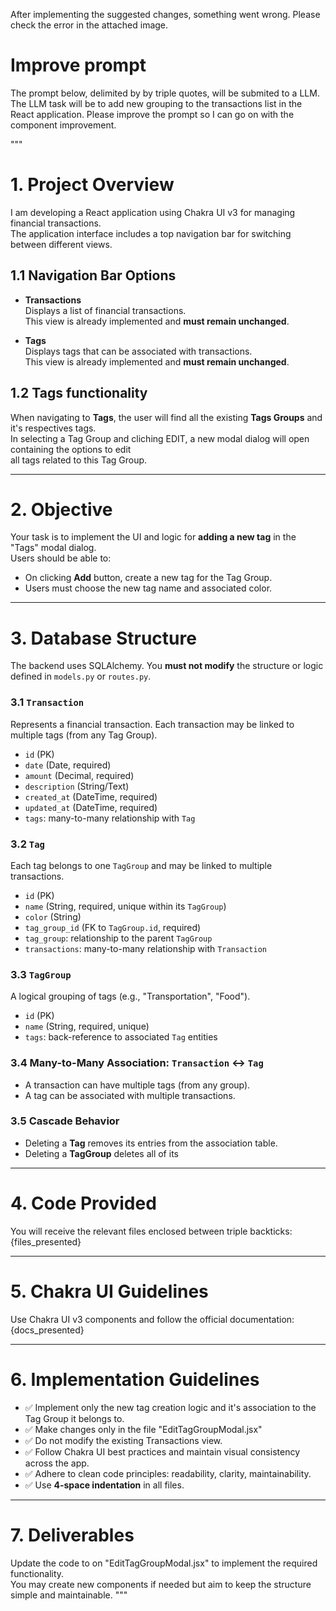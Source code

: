 After implementing the suggested changes, something went wrong.
Please check the error in the attached image.



# Improve prompt

The prompt below, delimited by by triple quotes, will be submited to a LLM.
The LLM task will be to add new grouping to the transactions list in the React application.
Please improve the prompt so I can go on with the component improvement.

"""
# 1. Project Overview

I am developing a React application using Chakra UI v3 for managing financial transactions.  
The application interface includes a top navigation bar for switching between different views.

## 1.1 Navigation Bar Options

- **Transactions**  
  Displays a list of financial transactions.  
  This view is already implemented and **must remain unchanged**.

- **Tags**  
  Displays tags that can be associated with transactions.  
  This view is already implemented and **must remain unchanged**.

## 1.2 Tags functionality

When navigating to **Tags**, the user will find all the existing **Tags Groups** and it's respectives tags. \
In selecting a Tag Group and cliching EDIT, a new modal dialog will open containing the options to edit \
all tags related to this Tag Group.

---

# 2. Objective

Your task is to implement the UI and logic for **adding a new tag** in the "Tags" modal dialog. \
Users should be able to:

- On clicking **Add** button, create a new tag for the Tag Group.
- Users must choose the new tag name and associated color.

---

# 3. Database Structure

The backend uses SQLAlchemy. You **must not modify** the structure or logic defined in `models.py` or `routes.py`.

### 3.1 `Transaction`
Represents a financial transaction. Each transaction may be linked to multiple tags (from any Tag Group).

- `id` (PK)  
- `date` (Date, required)  
- `amount` (Decimal, required)  
- `description` (String/Text)  
- `created_at` (DateTime, required)  
- `updated_at` (DateTime, required)  
- `tags`: many-to-many relationship with `Tag`

### 3.2 `Tag`
Each tag belongs to one `TagGroup` and may be linked to multiple transactions.

- `id` (PK)  
- `name` (String, required, unique within its `TagGroup`)  
- `color` (String)  
- `tag_group_id` (FK to `TagGroup.id`, required)  
- `tag_group`: relationship to the parent `TagGroup`  
- `transactions`: many-to-many relationship with `Transaction`

### 3.3 `TagGroup`
A logical grouping of tags (e.g., "Transportation", "Food").

- `id` (PK)  
- `name` (String, required, unique)  
- `tags`: back-reference to associated `Tag` entities

### 3.4 Many-to-Many Association: `Transaction` ↔ `Tag`
- A transaction can have multiple tags (from any group).
- A tag can be associated with multiple transactions.

### 3.5 Cascade Behavior
- Deleting a **Tag** removes its entries from the association table.
- Deleting a **TagGroup** deletes all of its

---

# 4. Code Provided

You will receive the relevant files enclosed between triple backticks:
{files_presented}

---

# 5. Chakra UI Guidelines

Use Chakra UI v3 components and follow the official documentation:  
{docs_presented}

---

# 6. Implementation Guidelines

- ✅ Implement only the new tag creation logic and it's association to the Tag Group it belongs to.
- ✅ Make changes only in the file "EditTagGroupModal.jsx"
- ✅ Do not modify the existing Transactions view.
- ✅ Follow Chakra UI best practices and maintain visual consistency across the app.
- ✅ Adhere to clean code principles: readability, clarity, maintainability.
- ✅ Use **4-space indentation** in all files.

---

# 7. Deliverables

Update the code to on "EditTagGroupModal.jsx" to implement the required functionality.  
You may create new components if needed but aim to keep the structure simple and maintainable.
"""